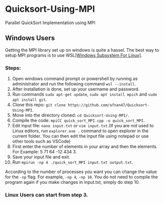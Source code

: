 # Quicksort-Using-MPI
Parallel QuickSort Implementation using MPI

## Windows Users 
Getting the MPI library set up on windows is quite a hassel. The best way to setup MPI programs is to use WSL[[Windows Subsystem For Linux]](https://learn.microsoft.com/en-us/windows/wsl/install).
### Steps:
1. Open windows command prompt or powershell by running as administrator and run the following command `wsl --install`.
2. After installation is done, set up your username and password.
3. Run commands `sudo apt-get update`, `sudo apt install mpich` and `sudo apt install git`.
4. Clone this repo: `git clone https://github.com/afnan47/Quicksort-Using-MPI`.
5. Move into the directory cloned: `cd Quicksort-Using-MPI/`.
6. Compile the code: `mpiCC quick_sort_MPI.cpp -o quick_sort_MPI`.
7. Edit input file: `nano input.txt` or `vim input.txt`.(If you are not used to Linux editors, run `explorer.exe .` command to open explorer in the current folder. You can then edit the input file using notepad or use other tools such as VSCode)
8. First enter the number of elements in your array and then the elements. For Example: 5 71 64 -12 434 3.
9. Save your input file and exit.
10. Run `mpirun -np 4 ./quick_sort_MPI input.txt output.txt`.

According to the number of processes you want you can change the value for the `-np` flag. 
For example, `-np 4`, `-np 10`.
You do not need to compile the program again if you make changes in input.txt, simply do step 10.

### Linux Users can start from step 3.

